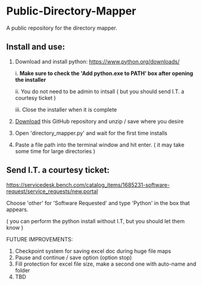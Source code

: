 # Public-Directory-Mapper
A public repository for the directory mapper.




## Install and use:

1. Download and install python: https://www.python.org/downloads/
   
   i. **Make sure to check the 'Add python.exe to PATH' box after opening the installer**
   
   ii. You do not need to be admin to intsall ( but you should send I.T. a courtesy ticket )

   iii. Close the installer when it is complete

3. <a href="https://github.com/matt-work-conway/Public-Directory-Mapper/archive/refs/heads/main.zip" target="_blank">Download</a> this GitHub repository and unzip / save where you desire
4. Open 'directory_mapper.py' and wait for the first time installs
5. Paste a file path into the terminal window and hit enter. ( it may take some time for large directories )

## Send I.T. a courtesy ticket:
https://servicedesk.bench.com/catalog_items/1685231-software-request/service_requests/new.portal

Choose 'other' for 'Software Requested' and type 'Python' in the box that appears.

( you can perform the python install without I.T, but you should let them know )


FUTURE IMPROVEMENTS:
1. Checkpoint system for saving excel doc during huge file maps
2. Pause and continue / save option (option stop)
3. Fill protection for excel file size, make a second one with auto-name and folder
4. TBD
